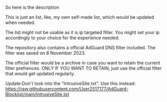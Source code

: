So here is the description

This is just an list, like, my own self-made list, which would be updated when needed.

The list might not be usable as it is ip targeted filter. You might set your ip accordingly to your choice for the experience needed.

The repository also contains a official AdGuard DNS filter included. The filter was saved on 8 November 2023.

The official filter would be a archive in case you want to retain the current filter prefrences. ONLY IF YOU WANT TO RETAIN, just use the official filter that would get updated regularly.

Update:Don't look into the "IntrusiveSite.txt". Use this instead: https://raw.githubusercontent.com/User2517177/AdGuard-Blocklist/main/IntrusiveSite.txt